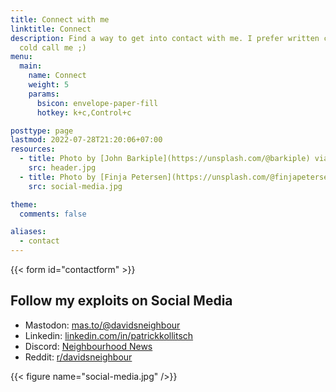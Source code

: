 ```yaml
---
title: Connect with me
linktitle: Connect
description: Find a way to get into contact with me. I prefer written contact before you
  cold call me ;)
menu:
  main:
    name: Connect
    weight: 5
    params:
      bsicon: envelope-paper-fill
      hotkey: k+c,Control+c

posttype: page
lastmod: 2022-07-28T21:20:06+07:00
resources:
  - title: Photo by [John Barkiple](https://unsplash.com/@barkiple) via [Unsplash](https://unsplash.com/)
    src: header.jpg
  - title: Photo by [Finja Petersen](https://unsplash.com/@finjapetersen) via [Unsplash](https://unsplash.com/)
    src: social-media.jpg

theme:
  comments: false

aliases:
  - contact
---
```


{{< form id="contactform" >}}

## Follow my exploits on Social Media

*   Mastodon: [mas.to/@davidsneighbour](https://mas.to/@davidsneighbour)
*   Linkedin: [linkedin.com/in/patrickkollitsch](https://www.linkedin.com/in/patrickkollitsch)
*   Discord: [Neighbourhood News](https://discord.gg/Jw4J6hNAyu)
*   Reddit: [r/davidsneighbour](https://www.reddit.com/r/davidsneighbour/)

{{< figure name="social-media.jpg" />}}
